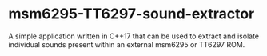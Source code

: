 # msm6295-TT6297-sound-extractor
A simple application written in C++17 that can be used to extract and isolate individual sounds present within an external msm6295 or TT6297 ROM.
